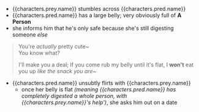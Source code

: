 - {{characters.prey.name}} stumbles across {{characters.pred.name}}
- {{characters.pred.name}} has a large belly; very obviously full of __A Person__
- she informs him that he's only safe because she's still digesting someone _else_
> You're _actually_ pretty cute~\
> You know what?
>
> I'll make you a deal;
> If you come rub my belly until it's flat,
> I __won't__ eat you up
> _like the snack you are_~
- {{characters.pred.name}} unsubtly flirts with {{characters.prey.name}}
	- once her belly is flat _(meaning {{characters.pred.name}} has completely digested a whole person, with {{characters.prey.name}}'s help')_, she asks him out on a date
<!--
Pred
	Vera
Prey
-->
